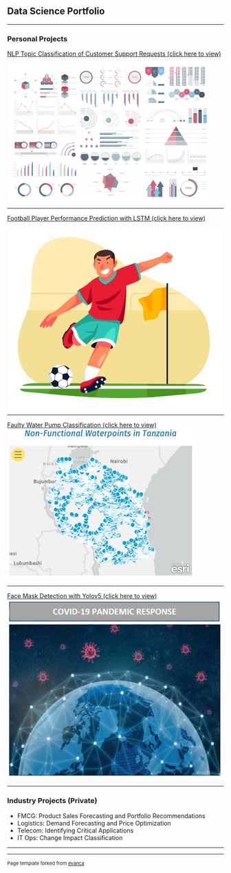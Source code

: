 ## Data Science Portfolio

---

### Personal Projects

[NLP Topic Classification of Customer Support Requests (click here to view)](http://example.com/)

<img src="images/dummy_thumbnail.jpg?raw=true"/>

---
[Football Player Performance Prediction with LSTM (click here to view)](/FPL_prediction_main.md)

<img src="images/footballplayer1.jpg?raw=true"/>

---
[Faulty Water Pump Classification (click here to view)](/pump_it_up.md)
<img src="images/pump_cover.JPG?raw=true"/>

---
[Face Mask Detection with Yolov5 (click here to view)](/FaceMaskDetection.md)
<img src="images/facemask-covid19.JPG?raw=true"/>

---

### Industry Projects (Private)

- FMCG: Product Sales Forecasting and Portfolio Recommendations
- Logistics: Demand Forecasting and Price Optimization
- Telecom: Identifying Critical Applications
- IT Ops: Change Impact Classification

---




---
<p style="font-size:11px">Page template forked from <a href="https://github.com/evanca/quick-portfolio">evanca</a></p>
<!-- Remove above link if you don't want to attibute -->
